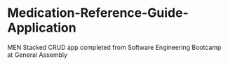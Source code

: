 # Medication-Reference-Guide-Application
MEN Stacked CRUD app completed from Software Engineering Bootcamp at General Assembly

